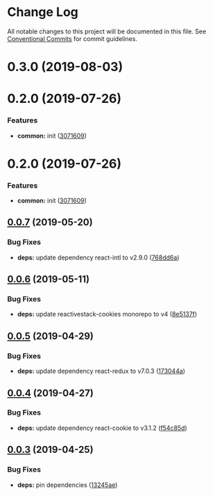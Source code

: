 # Change Log

All notable changes to this project will be documented in this file.
See [Conventional Commits](https://conventionalcommits.org) for commit guidelines.

# 0.3.0 (2019-08-03)



# 0.2.0 (2019-07-26)


### Features

* **common:** init ([3071609](https://github.com/epochcrysis/web/commit/3071609))





# 0.2.0 (2019-07-26)


### Features

* **common:** init ([3071609](https://github.com/epochcrysis/web/commit/3071609))





## [0.0.7](https://github.com/monstrs/project-starter/compare/@common/locale@0.0.6...@common/locale@0.0.7) (2019-05-20)


### Bug Fixes

* **deps:** update dependency react-intl to v2.9.0 ([768dd6a](https://github.com/monstrs/project-starter/commit/768dd6a))





## [0.0.6](https://github.com/monstrs/project-starter/compare/@common/locale@0.0.5...@common/locale@0.0.6) (2019-05-11)


### Bug Fixes

* **deps:** update reactivestack-cookies monorepo to v4 ([8e5137f](https://github.com/monstrs/project-starter/commit/8e5137f))





## [0.0.5](https://github.com/monstrs/project-starter/compare/@common/locale@0.0.4...@common/locale@0.0.5) (2019-04-29)


### Bug Fixes

* **deps:** update dependency react-redux to v7.0.3 ([173044a](https://github.com/monstrs/project-starter/commit/173044a))





## [0.0.4](https://github.com/monstrs/project-starter/compare/@common/locale@0.0.3...@common/locale@0.0.4) (2019-04-27)


### Bug Fixes

* **deps:** update dependency react-cookie to v3.1.2 ([f54c85d](https://github.com/monstrs/project-starter/commit/f54c85d))





## [0.0.3](https://github.com/monstrs/project-starter/compare/@common/locale@0.0.2...@common/locale@0.0.3) (2019-04-25)


### Bug Fixes

* **deps:** pin dependencies ([13245ae](https://github.com/monstrs/project-starter/commit/13245ae))
